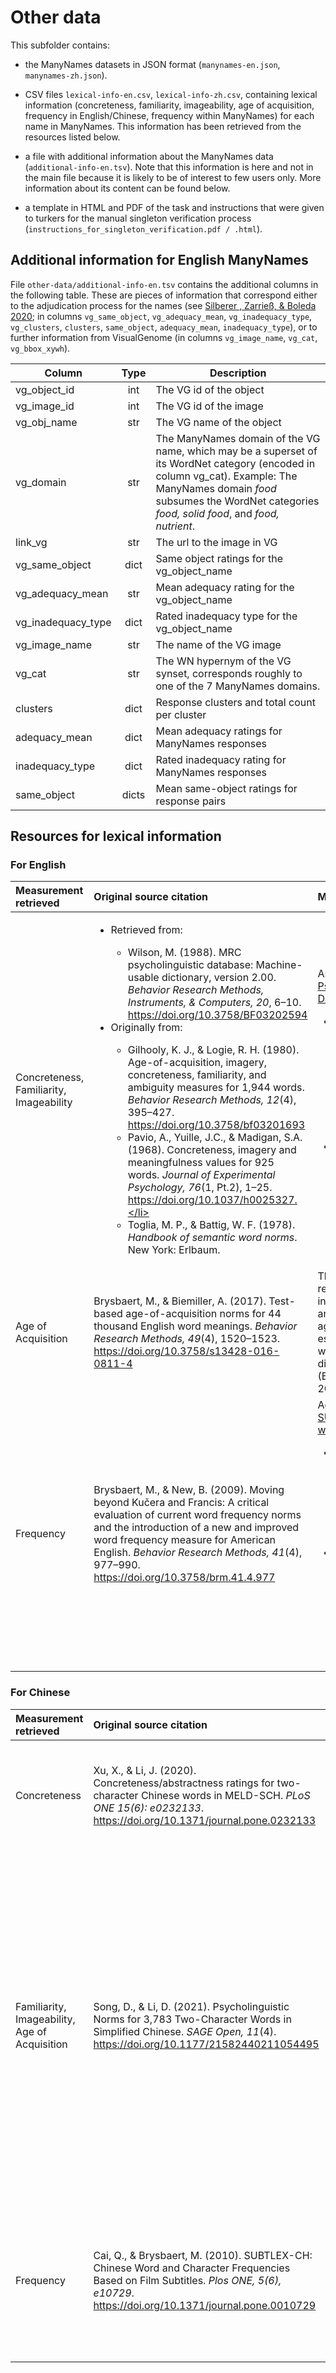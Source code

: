 # Other data
This subfolder contains:

* the ManyNames datasets in JSON format (`manynames-en.json`, `manynames-zh.json`).

* CSV files `lexical-info-en.csv`, `lexical-info-zh.csv`, containing lexical information (concreteness, familiarity, imageability, age of acquisition, frequency in English/Chinese, frequency within ManyNames) for each name in ManyNames. This information has been retrieved from the resources listed below.

* a file with additional information about the ManyNames data (`additional-info-en.tsv`). Note that this information is here and not in the main file because it is likely to be of interest to few users only. More information about its content can be found below.

* a template in HTML and PDF of the task and instructions that were given to turkers for the manual singleton verification process (`instructions_for_singleton_verification.pdf / .html`).

## Additional information for English ManyNames

File `other-data/additional-info-en.tsv` contains the additional columns in the following table. These are pieces of information that correspond either to the adjudication process for the names (see [Silberer , Zarrieß, & Boleda 2020](https://aclanthology.org/2020.coling-main.172/); in columns `vg_same_object`, `vg_adequacy_mean`, `vg_inadequacy_type`, `vg_clusters`, `clusters`, `same_object`, `adequacy_mean`, `inadequacy_type`), or to further information from VisualGenome (in columns `vg_image_name`, `vg_cat`, `vg_bbox_xywh`).

| Column | Type | Description |
| -------- | :-------: | -------- |
| vg_object_id | int | The VG id of the object |
| vg_image_id | int | The VG id of the image |
| vg_obj_name | str | The VG name of the object |
| vg_domain | str | The ManyNames domain of the VG name, which may be a superset of its WordNet category (encoded in column vg_cat). Example: The ManyNames domain *food* subsumes the WordNet categories *food, solid food*, and *food, nutrient*. |
| link_vg | str | The url to the image in VG |
| vg_same_object | dict | Same object ratings for the vg_object_name
| vg_adequacy_mean | str | Mean adequacy rating for the vg_object_name
| vg_inadequacy_type | dict | Rated inadequacy type for the vg_object_name
| vg_image_name | str | The name of the VG image |
| vg_cat | str | The WN hypernym of the VG synset, corresponds roughly to one of the 7 ManyNames domains. |
| clusters | dict | Response clusters and total count per cluster |
| adequacy_mean | dict | Mean adequacy ratings for ManyNames responses |
| inadequacy_type | dict | Rated inadequacy rating for ManyNames responses |
| same_object | dicts | Mean same-object ratings for response pairs |

## Resources for lexical information

### For English

| Measurement retrieved | Original source citation | Measurement scale |
|:----------------------|:-------------------------|:------------------|
| Concreteness,<br>Familiarity,<br>Imageability | <ul><li>Retrieved from:</li><ul><li>Wilson, M. (1988). MRC psycholinguistic database: Machine-usable dictionary, version 2.00. *Behavior Research Methods, Instruments, & Computers, 20*, 6–10. https://doi.org/10.3758/BF03202594</li></ul><li>Originally from:</li><ul><li>Gilhooly, K. J., & Logie, R. H. (1980). Age-of-acquisition, imagery, concreteness, familiarity, and ambiguity measures for 1,944 words. *Behavior Research Methods, 12*(4), 395–427. https://doi.org/10.3758/bf03201693</li><li>Pavio, A., Yuille, J.C., & Madigan, S.A. (1968). Concreteness, imagery and meaningfulness values for 925 words. *Journal of Experimental Psychology, 76*(1, Pt.2), 1–25. https://doi.org/10.1037/h0025327.</li><li>Toglia, M. P., & Battig, W. F. (1978). *Handbook of semantic word norms*. New York: Erlbaum. | As stated in the [MRC Psycholinguistic Database](https://websites.psychology.uwa.edu.au/school/MRCDatabase/mrc2.html): <ul><li>Concreteness (min: 158; max 670; mean 438; SD 120), familiarity (max 657; mean 488; SD 99), and imageability (min 129; max 669; mean 450; SD 108) values lie in the range 100 to 700</li><li>Note that they are integer values; in the original publications the scale was from 1.0 to 7.0</li></ul>|
| Age of Acquisition | Brysbaert, M., & Biemiller, A. (2017). Test-based age-of-acquisition norms for 44 thousand English word meanings. *Behavior Research Methods, 49*(4), 1520–1523. https://doi.org/10.3758/s13428-016-0811-4 | The information retrieved was contained in column `AoAtest-based`, and corresponds to "the age of acquisition estimates based on word knowledge at different school grades" (Brysbaert & Biemiller, 2016)|
| Frequency | Brysbaert, M., & New, B. (2009). Moving beyond Kučera and Francis: A critical evaluation of current word frequency norms and the introduction of a new and improved word frequency measure for American English. *Behavior Research Methods, 41*(4), 977–990. https://doi.org/10.3758/brm.41.4.977 |According to the [SUBTLEX-US database webpage](https://www.ugent.be/pp/experimentele-psychologie/en/research/documents/subtlexus):<ul><li>Values in column`freq_en` were retrieved from column `SUBTLWF`, which corresponds to the word frequency per million words</li><li>Values in column `log_freq_en` were retrieved from column `Lg10WF`, which corresponds to values "based on log10(FREQcount+1) with four digit precision"</li></ul>|

### For Chinese

| Measurement retrieved | Original source citation | Measurement scale |
|:-------------------|:-------------------------|:------------------|
| Concreteness | Xu, X., & Li, J. (2020). Concreteness/abstractness ratings for two-character Chinese words in MELD-SCH. *PLoS ONE 15(6): e0232133*. https://doi.org/10.1371/journal.pone.0232133 | As stated in Xu & Li (2020):<ul><li>Scale from 1 ("very concrete") to 5 ("very abstract")</li><li>An additional option “N” was also provided to participants when they felt that they did not know the meaning of the word</li></ul> |
| Familiarity,<br>Imageability,<br>Age of Acquisition | Song, D., & Li, D. (2021). Psycholinguistic Norms for 3,783 Two-Character Words in Simplified Chinese. *SAGE Open, 11*(4). https://doi.org/10.1177/21582440211054495 | As stated in Song & Li (2021):<ul><li>Familiarity (min: 2.82; max 7.00; mean 5.75; SD 0.63) and imageability (min 1.30; max 7.00; mean 4.69; SD 0.96) values are based on a seven-point Likert scale<ul><li>7 indicates more familiarity/more clearness of the images the word arouses in the participant's mind</li></ul><li>Age of acquisition (min 1.00; max 4.70; mean 2.48; SD 0.64) values are based on a seven-point Likert scale<ul><li>Participants were asked to select a number from 1 to 7 depending on when they consider they first saw, heard, or used each word</li><li>Numbers 1, 2, 3, 4, 5, and 6 refer to grades 3, 5, 8, 9, 11, and 12, respectively, and 7 refers to university studies</li></ul> |
| Frequency | Cai, Q., & Brysbaert, M. (2010). SUBTLEX-CH: Chinese Word and Character Frequencies Based on Film Subtitles. *Plos ONE, 5(6), e10729*. https://doi.org/10.1371/journal.pone.0010729 |<ul><li>Values in column `freq_zh` were retrieved from column `W.million` in file *SUBTLEX_CH_131210_CE.utf8*, and correspond to the word frequency per million words</li><li>Values in column `log_freq_zh` were retrieved from column `log10W` of the same file, and correspond to the log10 of column `WCount`</li></ul> |
